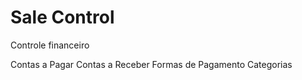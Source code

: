 # Sale Control

Controle financeiro

Contas a Pagar
Contas a Receber
Formas de Pagamento
Categorias
